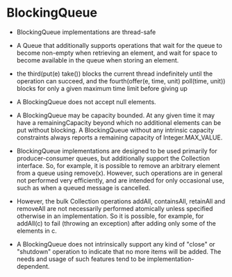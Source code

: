 # BlockingQueue

- BlockingQueue implementations are thread-safe

- A Queue that additionally supports operations that wait for the queue to become non-empty when retrieving an element, and wait for space to become available in the queue when storing an element.

- the third(put(e) take()) blocks the current thread indefinitely until the operation can succeed, and the fourth(offer(e, time, unit) poll(time, unit)) blocks for only a given maximum time limit before giving up

- A BlockingQueue does not accept null elements.


- A BlockingQueue may be capacity bounded. At any given time it may have a remainingCapacity beyond which no additional elements can be put without blocking. A BlockingQueue without any intrinsic capacity constraints always reports a remaining capacity of Integer.MAX_VALUE.

- BlockingQueue implementations are designed to be used primarily for producer-consumer queues, but additionally support the Collection interface. So, for example, it is possible to remove an arbitrary element from a queue using remove(x). However, such operations are in general not performed very efficiently, and are intended for only occasional use, such as when a queued message is cancelled.
  

- However, the bulk Collection operations addAll, containsAll, retainAll and removeAll are not necessarily performed atomically unless specified otherwise in an implementation. So it is possible, for example, for addAll(c) to fail (throwing an exception) after adding only some of the elements in c.

- A BlockingQueue does not intrinsically support any kind of "close" or "shutdown" operation to indicate that no more items will be added. The needs and usage of such features tend to be implementation-dependent. 